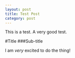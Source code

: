 ```yaml
---
layout: post
title: Test Post
category: post
---
```


This is a test.  A very good test.

#Title
###Sub-title

I am *very* excited to do the thing!
